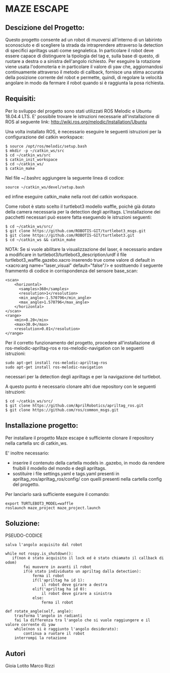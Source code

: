 MAZE ESCAPE
=====================================

Descizione del Progetto:
-----------------------
Questo progetto consente ad un robot di muoversi all'interno di un labirinto sconosciuto e di scegliere la strada da intraprendere attraverso la detection di specifici apriltags usati come segnaletica.
In particolare il robot deve essere capace di distinguere la tipologia del tag e, sulla base di questo, di ruotare a destra o a sinistra dell'angolo richiesto.
Per eseguire la rotazione viene usata l'odomoteria e in particolare il valore di yaw che, aggiornandosi continuamente attraverso il metodo di callback, fornisce una stima accurata della posizione corrente del robot e permette, quindi, di regolare la velocità angolare in modo da fermare il robot quando si è raggiunta la posa richiesta.


Requisiti:
-----------------------
Per lo sviluppo del progetto sono stati utilizzati ROS Melodic e Ubuntu 18.04.4 LTS.
E' possibile trovare le istruzioni necessarie all'installazione di ROS al seguente link:
http://wiki.ros.org/melodic/Installation/Ubuntu

Una volta installato ROS, è necessario eseguire le seguenti istruzioni per la configurazione del catkin workspace:

	$ source /opt/ros/melodic/setup.bash
	$ mkdir -p ~/catkin_ws/src
	$ cd ~/catkin_ws/src
	$ catkin_init_workspace
	$ cd ~/catkin_ws/
	$ catkin_make


Nel file ~/.bashrc aggiungere la seguente linea di codice:

	source ~/catkin_ws/devel/setup.bash

ed infine eseguire catkin_make nella root del catkin workspace.

Come robot è stato scelto il turtlebot3 modello waffle, poichè già dotato della camera necessaria per la detection degli apriltags.
L'installazione dei pacchetti necessari può essere fatta eseguendo le istruzioni seguenti:

	$ cd ~/catkin_ws/src/
	$ git clone https://github.com/ROBOTIS-GIT/turtlebot3_msgs.git
	$ git clone https://github.com/ROBOTIS-GIT/turtlebot3.git
	$ cd ~/catkin_ws && catkin_make

NOTA: Se si vuole abilitare la visualizzazione del laser, è necessario andare a modificare in turtlebot3/turtlebot3_description/urdf il file turtlebot3_waffle.gazebo.xacro inserendo true come valore di default in <xacro:arg name="laser_visual"  default="false"/> e sostituendo il seguente frammento di codice in corrispondenza del sensore base_scan:

	<scan>
	    <horizontal>
	      <samples>360</samples>
	      <resolution>1</resolution>
	      <min_angle>-1.570796</min_angle>
	      <max_angle>1.570796</max_angle>
	    </horizontal>
	</scan>
	<range>
	    <min>0.20</min>
	    <max>30.0</max>
	    <resolution>0.01</resolution>
	</range>


Per il corretto funzionamento del progetto, procedere all'installazione di ros-melodic-apriltag-ros e ros-melodic-navigation con le seguenti istruzioni:

	sudo apt-get install ros-melodic-apriltag-ros
	sudo apt-get install ros-melodic-navigation

necessari per la detection degli apriltags e per la navigazione del turtlebot.

A questo punto è necessario clonare altri due repository con le seguenti istruzioni:

	$ cd ~/catkin_ws/src/
	$ git clone https://github.com/AprilRobotics/apriltag_ros.git
	$ git clone https://github.com/ros/common_msgs.git	


Installazione progetto:
-----------------------
Per installare il progetto Maze escape è sufficiente clonare il repository nella cartella src di catkin_ws.

E' inoltre necessario:
- inserire il contenuto della cartella models in .gazebo, in modo da rendere fruibili il modello del mondo e degli apriltags.
- sostituire i file settings.yaml e tags.yaml presenti in apriltag_ros/apriltag_ros/config/ con quelli presenti nella cartella config del progetto.

Per lanciarlo sarà sufficiente eseguire il comando:

	export TURTLEBOT3_MODEL=waffle
	roslaunch maze_project maze_project.launch


Soluzione:
-----------------------
PSEUDO-CODICE

	salva l'angolo acquisito dal robot

	while not rospy.is_shutdown():
	   if(non è stato acquisito il lock ed è stato chiamato il callback di odom)
	        fai muovere in avanti il robot
	        if(è stato individuato un apriltag dalla detection):
	            ferma il robot
		        if(l'apriltag ha id 1):
		        	il robot deve girare a destra
		        elif('apriltag ha id 0):
		        	il robot deve girare a sinistra
		        else:
		        	ferma il robot

	def rotate_angle(self, angle):
		trasforma l'angolo in radianti
		fai la differenza tra l'angolo che si vuole raggiungere e il valore corrente di yaw
		while(non si è raggiunto l'angolo desiderato):
			continua a ruotare il robot
		interrompi la rotazione


Autori
-----------------------
Gioia Lotito
Marco Rizzi
